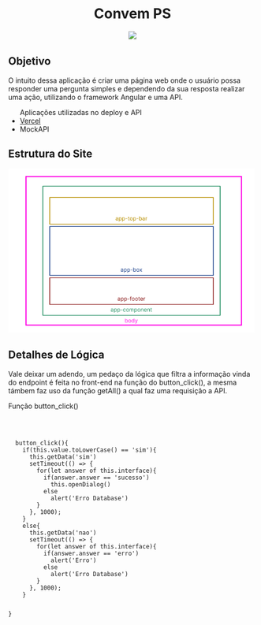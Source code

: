 <h1 align="Center">Convem PS</h1>
<p align="center">
<img src="https://img.shields.io/badge/STATUS-FINALIZADO-red"/>
</p>
<h2>Objetivo</h2>
<p>O intuito dessa aplicação é criar uma página web onde o usuário possa responder uma 
pergunta simples e dependendo da sua resposta realizar uma ação, utilizando o framework Angular e uma API.
</p>
<ul>
  Aplicações utilizadas no deploy e API
  <li>
    <a href="https://convem-ps.vercel.app/" target="_blank">Vercel</a>
  </li>
  <li>MockAPI</li>
</ul>
<h2>Estrutura do Site</h2>
<img src="https://github.com/Tonny-Francis/Projetos/blob/main/Convem-PS/Front-end/images/Hierarquia.png" width="500px">
<h2>Detalhes de Lógica</h2>
<p>
  Vale deixar um adendo, um pedaço da lógica que filtra a informação vinda do endpoint é feita no front-end na função do button_click(), 
  a mesma támbem faz uso da função getAll() a qual faz uma requisição a API.
</p>
<p>Função button_click()</p>
<code>
  <pre>
  button_click(){
    if(this.value.toLowerCase() == 'sim'){
      this.getData('sim')
      setTimeout(() => {
        for(let answer of this.interface){
          if(answer.answer == 'sucesso')
            this.openDialog()
          else
            alert('Erro Database')
        }
      }, 1000);
    }
    else{
      this.getData('nao')
      setTimeout(() => {
        for(let answer of this.interface){
          if(answer.answer == 'erro')
            alert('Erro')
          else
            alert('Erro Database')
        }
      }, 1000);
    }

  }
  </pre>
</code>
